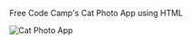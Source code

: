 Free Code Camp's Cat Photo App using HTML

![Cat Photo App](https://media.giphy.com/media/3rWig22lDknbfIoXka/giphy.gif)
